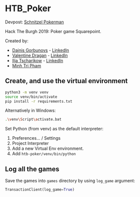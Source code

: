 # HTB_Poker
Devpost: [Schnitzel Pokerman](https://devpost.com/software/schnitzel-pokerman)

Hack The Burgh 2019: Poker game Squarepoint.

Created by:
* [Dainis Gorbunovs](https://github.com/DainisGorbunovs) - [LinkedIn](https://www.linkedin.com/in/dainisgorbunovs/)
* [Valentine Dragan](https://github.com/ValntinDragan) - [LinkedIn](https://www.linkedin.com/in/valentinadriandragan/)
* [Ilja Tscharikow](https://github.com/Ilja2307) - [LinkedIn](https://www.linkedin.com/in/ilja-tscharikow/)
* [Minh Tri Pham](https://github.com/MinhTri-Pham)

## Create, and use the virtual environment

```bash
python3 -m venv venv
source venv/bin/activate
pip install -r requirements.txt
```

Alternatively in Windows:
```bash
.\venv\Script\activate.bat
```


Set Python (from venv) as the default interpreter:
1. Preferences... / Settings
2. Project Interpreter
3. Add a new Virtual Env environment.
4. Add `htb-poker/venv/bin/python`
 

## Log all the games
Save the games into `games` directory by using `log_game` argument:
```python
TransactionClient(log_game=True)
```

